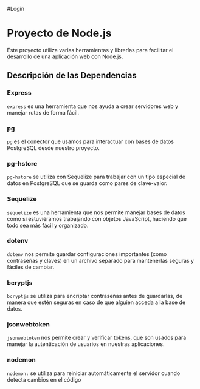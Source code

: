 #Login

# Proyecto de Node.js

Este proyecto utiliza varias herramientas y librerías para facilitar el desarrollo de una aplicación web con Node.js.

## Descripción de las Dependencias

### Express
`express` es una herramienta que nos ayuda a crear servidores web y manejar rutas de forma fácil.

### pg
`pg` es el conector que usamos para interactuar con bases de datos PostgreSQL desde nuestro proyecto.

### pg-hstore
`pg-hstore` se utiliza con Sequelize para trabajar con un tipo especial de datos en PostgreSQL que se guarda como pares de clave-valor.

### Sequelize
`sequelize` es una herramienta que nos permite manejar bases de datos como si estuviéramos trabajando con objetos JavaScript, haciendo que todo sea más fácil y organizado.

### dotenv
`dotenv` nos permite guardar configuraciones importantes (como contraseñas y claves) en un archivo separado para mantenerlas seguras y fáciles de cambiar.

### bcryptjs
`bcryptjs` se utiliza para encriptar contraseñas antes de guardarlas, de manera que estén seguras en caso de que alguien acceda a la base de datos.

### jsonwebtoken
`jsonwebtoken` nos permite crear y verificar tokens, que son usados para manejar la autenticación de usuarios en nuestras aplicaciones.

### nodemon
`nodemon:` se utiliza para reiniciar automáticamente el servidor cuando detecta cambios en el código

